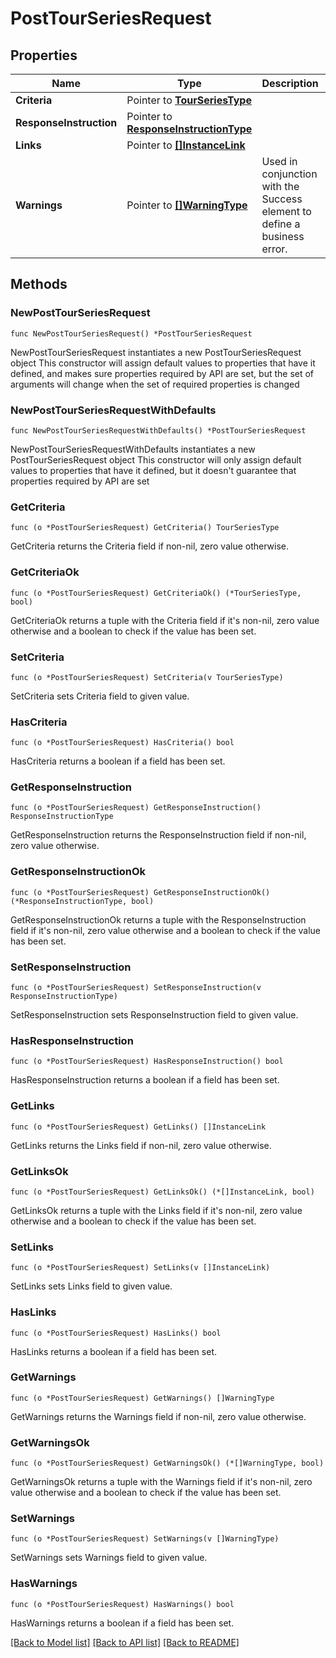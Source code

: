# PostTourSeriesRequest

## Properties

Name | Type | Description | Notes
------------ | ------------- | ------------- | -------------
**Criteria** | Pointer to [**TourSeriesType**](TourSeriesType.md) |  | [optional] 
**ResponseInstruction** | Pointer to [**ResponseInstructionType**](ResponseInstructionType.md) |  | [optional] 
**Links** | Pointer to [**[]InstanceLink**](InstanceLink.md) |  | [optional] 
**Warnings** | Pointer to [**[]WarningType**](WarningType.md) | Used in conjunction with the Success element to define a business error. | [optional] 

## Methods

### NewPostTourSeriesRequest

`func NewPostTourSeriesRequest() *PostTourSeriesRequest`

NewPostTourSeriesRequest instantiates a new PostTourSeriesRequest object
This constructor will assign default values to properties that have it defined,
and makes sure properties required by API are set, but the set of arguments
will change when the set of required properties is changed

### NewPostTourSeriesRequestWithDefaults

`func NewPostTourSeriesRequestWithDefaults() *PostTourSeriesRequest`

NewPostTourSeriesRequestWithDefaults instantiates a new PostTourSeriesRequest object
This constructor will only assign default values to properties that have it defined,
but it doesn't guarantee that properties required by API are set

### GetCriteria

`func (o *PostTourSeriesRequest) GetCriteria() TourSeriesType`

GetCriteria returns the Criteria field if non-nil, zero value otherwise.

### GetCriteriaOk

`func (o *PostTourSeriesRequest) GetCriteriaOk() (*TourSeriesType, bool)`

GetCriteriaOk returns a tuple with the Criteria field if it's non-nil, zero value otherwise
and a boolean to check if the value has been set.

### SetCriteria

`func (o *PostTourSeriesRequest) SetCriteria(v TourSeriesType)`

SetCriteria sets Criteria field to given value.

### HasCriteria

`func (o *PostTourSeriesRequest) HasCriteria() bool`

HasCriteria returns a boolean if a field has been set.

### GetResponseInstruction

`func (o *PostTourSeriesRequest) GetResponseInstruction() ResponseInstructionType`

GetResponseInstruction returns the ResponseInstruction field if non-nil, zero value otherwise.

### GetResponseInstructionOk

`func (o *PostTourSeriesRequest) GetResponseInstructionOk() (*ResponseInstructionType, bool)`

GetResponseInstructionOk returns a tuple with the ResponseInstruction field if it's non-nil, zero value otherwise
and a boolean to check if the value has been set.

### SetResponseInstruction

`func (o *PostTourSeriesRequest) SetResponseInstruction(v ResponseInstructionType)`

SetResponseInstruction sets ResponseInstruction field to given value.

### HasResponseInstruction

`func (o *PostTourSeriesRequest) HasResponseInstruction() bool`

HasResponseInstruction returns a boolean if a field has been set.

### GetLinks

`func (o *PostTourSeriesRequest) GetLinks() []InstanceLink`

GetLinks returns the Links field if non-nil, zero value otherwise.

### GetLinksOk

`func (o *PostTourSeriesRequest) GetLinksOk() (*[]InstanceLink, bool)`

GetLinksOk returns a tuple with the Links field if it's non-nil, zero value otherwise
and a boolean to check if the value has been set.

### SetLinks

`func (o *PostTourSeriesRequest) SetLinks(v []InstanceLink)`

SetLinks sets Links field to given value.

### HasLinks

`func (o *PostTourSeriesRequest) HasLinks() bool`

HasLinks returns a boolean if a field has been set.

### GetWarnings

`func (o *PostTourSeriesRequest) GetWarnings() []WarningType`

GetWarnings returns the Warnings field if non-nil, zero value otherwise.

### GetWarningsOk

`func (o *PostTourSeriesRequest) GetWarningsOk() (*[]WarningType, bool)`

GetWarningsOk returns a tuple with the Warnings field if it's non-nil, zero value otherwise
and a boolean to check if the value has been set.

### SetWarnings

`func (o *PostTourSeriesRequest) SetWarnings(v []WarningType)`

SetWarnings sets Warnings field to given value.

### HasWarnings

`func (o *PostTourSeriesRequest) HasWarnings() bool`

HasWarnings returns a boolean if a field has been set.


[[Back to Model list]](../README.md#documentation-for-models) [[Back to API list]](../README.md#documentation-for-api-endpoints) [[Back to README]](../README.md)



